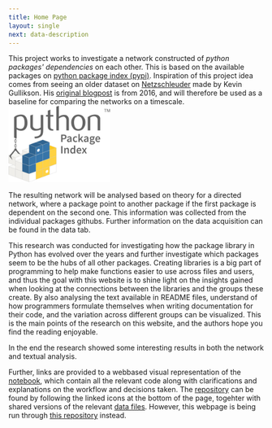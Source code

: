 ```yaml
---
title: Home Page
layout: single
next: data-description
---
```

This project works to investigate a network constructed of _python packages' dependencies_ on each other. This is based on the available packages on [python package index (pypi)](https://pypi.org/). Inspiration of this project idea comes from seeing an older dataset on [Netzschleuder](https://networks.skewed.de/net/python_dependency) made by Kevin Gullikson. His [original blogpost](https://kgullikson88.github.io/blog/pypi-analysis.html) is from 2016, and will therefore be used as a baseline for comparing the networks on a timescale.
<img src="/images/pypi.svg" width="200">

The resulting network will be analysed based on theory for a directed network, where a package point to another package if the first package is dependent on the second one. This information was collected from the individual packages githubs. Further information on the data acquisition can be found in the data tab.

This research was conducted for investigating how the package library in Python has evolved over the years and further investigate which packages seem to be the hubs of all other packages. Creating libraries is a big part of programming to help make functions easier to use across files and users, and thus the goal with this website is to shine light on the insights gained when looking at the connections between the libraries and the groups these create.
By also analysing the text available in README files, understand of how programmers formulate themselves when writing documentation for their code, and the variation across different groups can be visualized. This is the main points of the research on this website, and the authors hope you find the reading enjoyable.

In the end the research showed some interesting results in both the network and textual analysis.

Further, links are provided to a webbased visual representation of the [notebook](explainer-notebook.html), which contain all the relevant code along with clarifications and explanations on the workflow and decisions taken. The [repository](https://github.com/MathiasDamsgaard/Comp_Social_Sci_Assignments) can be found by following the linked icons at the bottom of the page, togehter with shared versions of the relevant [data files](https://drive.google.com/drive/folders/1ds2DuMk6-3qzciHKSTfHVpAQfmKQm407?usp=sharing). However, this webpage is being run through [this repository](https://github.com/MathiasDamsgaard/Comp_Social_Sci_Webpage) instead.